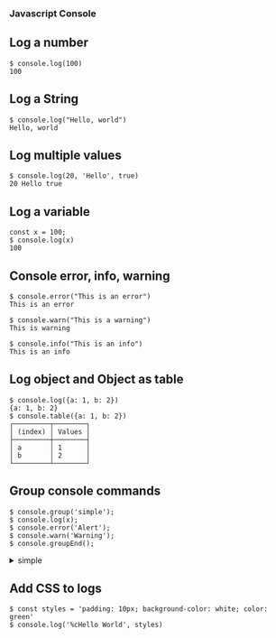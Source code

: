 ### Javascript Console

## Log a number

```
$ console.log(100)
100
```

## Log a String

```
$ console.log("Hello, world")
Hello, world
```

## Log multiple values

```
$ console.log(20, 'Hello', true)
20 Hello true
```

## Log a variable

```
const x = 100;
$ console.log(x)
100
```

## Console error, info, warning

```
$ console.error("This is an error")
This is an error

$ console.warn("This is a warning")
This is warning

$ console.info("This is an info")
This is an info
```

## Log object and Object as table

```
$ console.log({a: 1, b: 2})
{a: 1, b: 2}
$ console.table({a: 1, b: 2})
┌─────────┬────────┐
│ (index) │ Values │
├─────────┼────────┤
│ a       │ 1      │
│ b       │ 2      │
└─────────┴────────┘
```

## Group console commands

```
$ console.group('simple');
$ console.log(x);
$ console.error('Alert');
$ console.warn('Warning');
$ console.groupEnd();
```

<details>
  <summary>simple</summary>
     100
    <br>Alert
    <br>Warning
</details>

## Add CSS to logs

```
$ const styles = 'padding: 10px; background-color: white; color: green'
$ console.log('%cHello World', styles)
```
